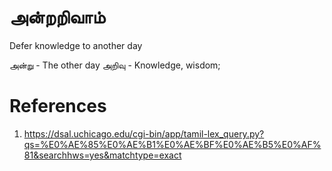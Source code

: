 # அன்றறிவாம்
Defer knowledge to another day 

அன்று - The other day
அறிவு - Knowledge, wisdom;

# References
1. https://dsal.uchicago.edu/cgi-bin/app/tamil-lex_query.py?qs=%E0%AE%85%E0%AE%B1%E0%AE%BF%E0%AE%B5%E0%AF%81&searchhws=yes&matchtype=exact
